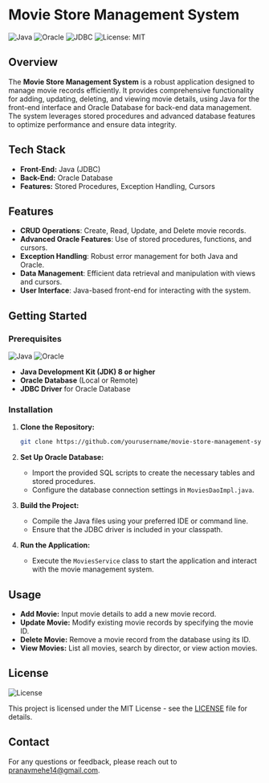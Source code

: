 # Movie Store Management System

![Java](https://img.shields.io/badge/Java-ED8B00?style=flat&logo=java&logoColor=white)
![Oracle](https://img.shields.io/badge/Oracle_SQL_Developer-F80000?style=flat&logo=oracle&logoColor=white)
![JDBC](https://img.shields.io/badge/JDBC-007396?style=flat&logo=java&logoColor=white)
![License: MIT](https://img.shields.io/badge/License-MIT-green?style=flat)

## Overview

The **Movie Store Management System** is a robust application designed to manage movie records efficiently. It provides comprehensive functionality for adding, updating, deleting, and viewing movie details, using Java for the front-end interface and Oracle Database for back-end data management. The system leverages stored procedures and advanced database features to optimize performance and ensure data integrity.

## Tech Stack

- **Front-End:** Java (JDBC)
- **Back-End:** Oracle Database
- **Features:** Stored Procedures, Exception Handling, Cursors

## Features

- **CRUD Operations**: Create, Read, Update, and Delete movie records.
- **Advanced Oracle Features**: Use of stored procedures, functions, and cursors.
- **Exception Handling**: Robust error management for both Java and Oracle.
- **Data Management**: Efficient data retrieval and manipulation with views and cursors.
- **User Interface**: Java-based front-end for interacting with the system.

## Getting Started

### Prerequisites

![Java](https://img.shields.io/badge/Java-JDK--21-orange?style=flat&logo=java) 
![Oracle](https://img.shields.io/badge/Oracle-SQL_Developer-red?style=flat&logo=oracle)

- **Java Development Kit (JDK) 8 or higher**
- **Oracle Database** (Local or Remote)
- **JDBC Driver** for Oracle Database

### Installation

1. **Clone the Repository:**

    ```bash
    git clone https://github.com/yourusername/movie-store-management-system.git
    ```

2. **Set Up Oracle Database:**

    - Import the provided SQL scripts to create the necessary tables and stored procedures.
    - Configure the database connection settings in `MoviesDaoImpl.java`.

3. **Build the Project:**

    - Compile the Java files using your preferred IDE or command line.
    - Ensure that the JDBC driver is included in your classpath.

4. **Run the Application:**

    - Execute the `MoviesService` class to start the application and interact with the movie management system.

## Usage

- **Add Movie:** Input movie details to add a new movie record.
- **Update Movie:** Modify existing movie records by specifying the movie ID.
- **Delete Movie:** Remove a movie record from the database using its ID.
- **View Movies:** List all movies, search by director, or view action movies.



## License

![License](https://img.shields.io/github/license/pranavmm14/Movie-Store-Management-System?style=flat)

This project is licensed under the MIT License - see the [LICENSE](LICENSE) file for details.

## Contact

For any questions or feedback, please reach out to [pranavmehe14@gmail.com](mailto:pranavmehe14@gmail.com).
